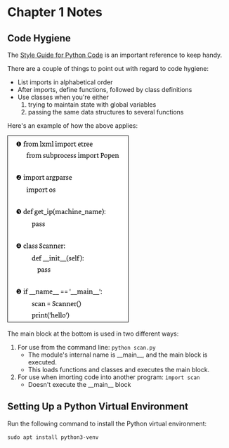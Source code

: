 # Chapter 1 Notes

## Code Hygiene
The [Style Guide for Python Code](https://peps.python.org/pep-0008/) is an important reference to keep handy.

There are a couple of things to point out with regard to code hygiene:

- List imports in alphabetical order
- After imports, define functions, followed by class definitions
- Use classes when you're either
  1. trying to maintain state with global variables
  2. passing the same data structures to several functions

Here's an example of how the above applies:

![](/ch1/img/code1.png)

The main block at the bottom is used in two different ways:
1. For use from the command line: ```python scan.py```
    - The module's internal name is \_\_main__, and the main block is executed.
    - This loads functions and classes and executes the main block.
2. For use when imorting code into another program: ```import scan```
    - Doesn't execute the \_\_main__ block

## Setting Up a Python Virtual Environment
Run the following command to install the Python virtual environment:  
  ```
  sudo apt install python3-venv
  ```
